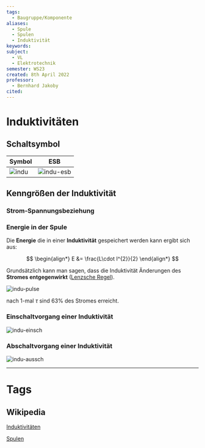 ```yaml
---
tags:
  - Baugruppe/Komponente
aliases:
  - Spule
  - Spulen
  - Induktivität
keywords: 
subject:
  - VL
  - Elektrotechnik
semester: WS23
created: 8th April 2022
professor:
  - Bernhard Jakoby
cited:
---
```

 

# Induktivitäten

## Schaltsymbol

| Symbol                   | ESB                              |
| ------------------------ | -------------------------------- |
| ![indu](assets/indu.png) | ![indu-esb](assets/indu-esb.png) |

## Kenngrößen der Induktivität

### Strom-Spannungsbeziehung

### Energie in der Spule

Die **Energie** die in einer **Induktivität** gespeichert werden kann ergibt sich aus:

$$
\begin{align*}
E &= \frac{L\cdot I^{2}}{2} 
\end{align*}
$$

Grundsätzlich kann man sagen, dass die Induktivität Änderungen des **Stromes entgegenwirkt** ([Lenzsche Regel](../Physik/Lenzsche%20Regel.md)).


![indu-pulse](assets/indu-pulse.png)


nach 1-mal $\tau$ sind $63\%$ des Stromes erreicht.

### Einschaltvorgang einer Induktivität

![indu-einsch](assets/indu-einsch.png)

### Abschaltvorgang einer Induktivität

![indu-aussch](assets/indu-aussch.png)

---

# Tags

## Wikipedia

[Induktivitäten](<https://de.wikipedia.org/wiki/Induktivit%C3%A4t_(Bauelement)>)

[Spulen](<https://de.wikipedia.org/wiki/Spule_(Elektrotechnik)>)